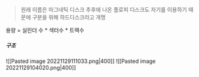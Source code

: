 > 원래 이름은 마그네틱 디스크
> 추후에 나온 플로피 디스크도 자기를 이용하기 때문에 구분을 위해 하드디스크라고 개명

용량 = 실린더 수 * 섹터수 * 트랙수

##### 구조
![[Pasted image 20221129111033.png|400]]
![[Pasted image 20221129104020.png|400]]